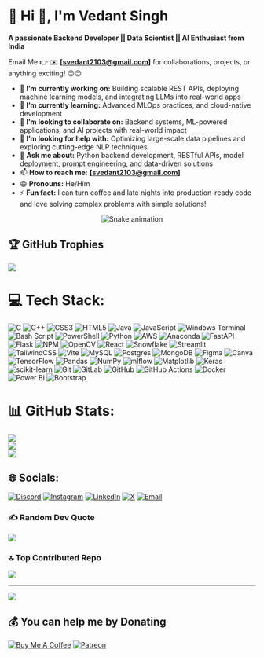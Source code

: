 # 💫 Hi 👋, I'm Vedant Singh
**A passionate Backend Developer || Data Scientist || AI Enthusiast from India**

Email Me 👉 ✉️ **[svedant2103@gmail.com]** for collaborations, projects, or anything exciting! 😊😊

- 🔭 **I’m currently working on:** Building scalable REST APIs, deploying machine learning models, and integrating LLMs into real-world apps  
- 🌱 **I’m currently learning:** Advanced MLOps practices, and cloud-native development  
- 👯 **I’m looking to collaborate on:** Backend systems, ML-powered applications, and AI projects with real-world impact  
- 🤔 **I’m looking for help with:** Optimizing large-scale data pipelines and exploring cutting-edge NLP techniques  
- 💬 **Ask me about:** Python backend development, RESTful APIs, model deployment, prompt engineering, and data-driven solutions  
- 📫 **How to reach me:** **[svedant2103@gmail.com]**  
- 😄 **Pronouns:** He/Him  
- ⚡ **Fun fact:** I can turn coffee and late nights into production-ready code and love solving complex problems with simple solutions!
  

<!-- Snake Game Repo View -->

<div align="center">
  <img src="https://profile-readme-generator.com/assets/snake.svg" alt="Snake animation" />
</div>


## 🏆 GitHub Trophies
![](https://github-profile-trophy.vercel.app/?username=svedant2103&theme=shadow_red&no-frame=false&no-bg=true&margin-w=4)



# 💻 Tech Stack:
![C](https://img.shields.io/badge/c-%2300599C.svg?style=flat&logo=c&logoColor=white) ![C++](https://img.shields.io/badge/c++-%2300599C.svg?style=flat&logo=c%2B%2B&logoColor=white) ![CSS3](https://img.shields.io/badge/css3-%231572B6.svg?style=flat&logo=css3&logoColor=white) ![HTML5](https://img.shields.io/badge/html5-%23E34F26.svg?style=flat&logo=html5&logoColor=white) ![Java](https://img.shields.io/badge/java-%23ED8B00.svg?style=flat&logo=openjdk&logoColor=white) ![JavaScript](https://img.shields.io/badge/javascript-%23323330.svg?style=flat&logo=javascript&logoColor=%23F7DF1E) ![Windows Terminal](https://img.shields.io/badge/Windows%20Terminal-%234D4D4D.svg?style=flat&logo=windows-terminal&logoColor=white) ![Bash Script](https://img.shields.io/badge/bash_script-%23121011.svg?style=flat&logo=gnu-bash&logoColor=white) ![PowerShell](https://img.shields.io/badge/PowerShell-%235391FE.svg?style=flat&logo=powershell&logoColor=white) ![Python](https://img.shields.io/badge/python-3670A0?style=flat&logo=python&logoColor=ffdd54) ![AWS](https://img.shields.io/badge/AWS-%23FF9900.svg?style=flat&logo=amazon-aws&logoColor=white) ![Anaconda](https://img.shields.io/badge/Anaconda-%2344A833.svg?style=flat&logo=anaconda&logoColor=white) ![FastAPI](https://img.shields.io/badge/FastAPI-005571?style=flat&logo=fastapi) ![Flask](https://img.shields.io/badge/flask-%23000.svg?style=flat&logo=flask&logoColor=white) ![NPM](https://img.shields.io/badge/NPM-%23CB3837.svg?style=flat&logo=npm&logoColor=white) ![OpenCV](https://img.shields.io/badge/opencv-%23white.svg?style=flat&logo=opencv&logoColor=white) ![React](https://img.shields.io/badge/react-%2320232a.svg?style=flat&logo=react&logoColor=%2361DAFB) ![Snowflake](https://img.shields.io/badge/snowflake-%2329B5E8.svg?style=flat&logo=snowflake&logoColor=white) ![Streamlit](https://img.shields.io/badge/Streamlit-%23FE4B4B.svg?style=flat&logo=streamlit&logoColor=white) ![TailwindCSS](https://img.shields.io/badge/tailwindcss-%2338B2AC.svg?style=flat&logo=tailwind-css&logoColor=white) ![Vite](https://img.shields.io/badge/vite-%23646CFF.svg?style=flat&logo=vite&logoColor=white) ![MySQL](https://img.shields.io/badge/mysql-4479A1.svg?style=flat&logo=mysql&logoColor=white) ![Postgres](https://img.shields.io/badge/postgres-%23316192.svg?style=flat&logo=postgresql&logoColor=white) ![MongoDB](https://img.shields.io/badge/MongoDB-%234ea94b.svg?style=flat&logo=mongodb&logoColor=white) ![Figma](https://img.shields.io/badge/figma-%23F24E1E.svg?style=flat&logo=figma&logoColor=white) ![Canva](https://img.shields.io/badge/Canva-%2300C4CC.svg?style=flat&logo=Canva&logoColor=white) ![TensorFlow](https://img.shields.io/badge/TensorFlow-%23FF6F00.svg?style=flat&logo=TensorFlow&logoColor=white) ![Pandas](https://img.shields.io/badge/pandas-%23150458.svg?style=flat&logo=pandas&logoColor=white) ![NumPy](https://img.shields.io/badge/numpy-%23013243.svg?style=flat&logo=numpy&logoColor=white) ![mlflow](https://img.shields.io/badge/mlflow-%23d9ead3.svg?style=flat&logo=numpy&logoColor=blue) ![Matplotlib](https://img.shields.io/badge/Matplotlib-%23ffffff.svg?style=flat&logo=Matplotlib&logoColor=black) ![Keras](https://img.shields.io/badge/Keras-%23D00000.svg?style=flat&logo=Keras&logoColor=white) ![scikit-learn](https://img.shields.io/badge/scikit--learn-%23F7931E.svg?style=flat&logo=scikit-learn&logoColor=white) ![Git](https://img.shields.io/badge/git-%23F05033.svg?style=flat&logo=git&logoColor=white) ![GitLab](https://img.shields.io/badge/gitlab-%23181717.svg?style=flat&logo=gitlab&logoColor=white) ![GitHub](https://img.shields.io/badge/github-%23121011.svg?style=flat&logo=github&logoColor=white) ![GitHub Actions](https://img.shields.io/badge/github%20actions-%232671E5.svg?style=flat&logo=githubactions&logoColor=white) ![Docker](https://img.shields.io/badge/docker-%230db7ed.svg?style=flat&logo=docker&logoColor=white) ![Power Bi](https://img.shields.io/badge/power_bi-F2C811?style=flat&logo=powerbi&logoColor=black) ![Bootstrap](https://img.shields.io/badge/bootstrap-%238511FA.svg?style=flat&logo=bootstrap&logoColor=white)


# 📊 GitHub Stats:
![](https://github-readme-stats.vercel.app/api?username=svedant2103&theme=shadow_red&hide_border=false&include_all_commits=true&count_private=false)<br/>
![](https://nirzak-streak-stats.vercel.app/?user=svedant2103&theme=shadow_red&hide_border=false)<br/>
![](https://github-readme-stats.vercel.app/api/top-langs/?username=svedant2103&theme=shadow_red&hide_border=false&include_all_commits=true&count_private=false&layout=compact)


## 🌐 Socials:
[![Discord](https://img.shields.io/badge/Discord-%237289DA.svg?logo=discord&logoColor=white)](https://discord.gg/vedantsinghcontributor_32746)
[![Instagram](https://img.shields.io/badge/Instagram-%23E4405F.svg?logo=Instagram&logoColor=white)](https://instagram.com/vedant_singh_2103)
[![LinkedIn](https://img.shields.io/badge/LinkedIn-%230077B5.svg?logo=linkedin&logoColor=white)](https://linkedin.com/in/vedant-singh)
[![X](https://img.shields.io/badge/X-black.svg?logo=X&logoColor=white)](https://x.com/VS2103_IIITS)
[![Email](https://img.shields.io/badge/Email-D14836?logo=gmail&logoColor=white)](mailto:svedant2103@gmail.com)



### ✍️ Random Dev Quote
![](https://quotes-github-readme.vercel.app/api?type=horizontal&theme=dark)


### 🔝 Top Contributed Repo
![](https://github-contributor-stats.vercel.app/api?username=svedant2103&limit=5&theme=shadow_red&combine_all_yearly_contributions=true)

---
[![](https://visitcount.itsvg.in/api?id=svedant2103&icon=6&color=4)](https://visitcount.itsvg.in)

  ## 💰 You can help me by Donating
  [![Buy Me A Coffee](https://img.shields.io/badge/Buy%20Me%20A%20Coffee-yellow)](https://buymeacoffee.com/YourUsername)
[![Patreon](https://img.shields.io/badge/Patreon-red)](https://patreon.com/VedantSingh)

  
<!-- Proudly created with GPRM ( https://gprm.itsvg.in ) -->
